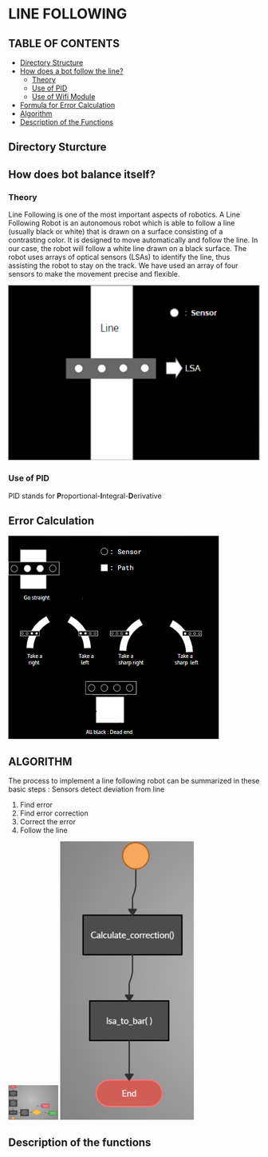 # LINE FOLLOWING

## TABLE OF CONTENTS


* [Directory Structure](#Directory-Structure)
* [How does a bot follow the line?](#How-bot-balance-itself?)
    * [Theory](#theory)
    * [Use of PID](#Use-of-pid)
    * [Use of Wifi Module](#)
* [Formula for Error Calculation](#formula-for-calculation-of-pitch-correction)
* [Algorithm](#algorithm)
* [Description of the Functions](#Description-of-the-functions)


## Directory Sturcture


## How does bot balance itself?


### Theory
Line Following is one of the most important aspects of robotics.
A Line Following Robot is an autonomous robot which is able to follow a line (usually black or white) that is drawn on a surface consisting of a contrasting color. It is designed to move automatically and follow the line. In our case, the robot will follow a white line drawn on a black surface.
The robot uses arrays of optical sensors (LSAs) to identify the line, thus assisting the robot to stay on the track. We have used an array of four sensors to make the movement precise and flexible.

![LSA image](./assets/line_following.png)

### Use of PID

PID stands for **P**roportional-**I**ntegral-**D**erivative

## Error Calculation
![curves](./assets/curves.png)

## ALGORITHM
The process to implement a line following robot can be summarized in these basic steps :
Sensors detect deviation from line
1. Find error
2. Find error correction
3. Correct the error
4. Follow the line
<!-- ![chart1](./assets/chart1.png) -->
<img src="./assets/chart1.png" style="hieght:100px;width:100px;"></img>
![chart2](./assets/chart2.png)


## Description of the functions

